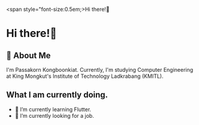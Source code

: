 <span style="font-size:0.5em;>Hi there!👋</span>
# Hi there!👋
## 💬 About Me
I'm Passakorn Kongboonkiat. Currently, I'm studying Computer Engineering at King Mongkut's Institute of Technology Ladkrabang (KMITL).

## What I am currently doing.
- 🌱 I’m currently learning Flutter.
- 🔭 I’m currently looking for a job.
<!--
**Pskmax/Pskmax** is a ✨ _special_ ✨ repository because its `README.md` (this file) appears on your GitHub profile.

Here are some ideas to get you started:

- 🔭 I’m currently working on ...
- 🌱 I’m currently learning ...
- 👯 I’m looking to collaborate on ...
- 🤔 I’m looking for help with ...
- 💬 Ask me about ...
- 📫 How to reach me: ...
- 😄 Pronouns: ...
- ⚡ Fun fact: ...
-->
